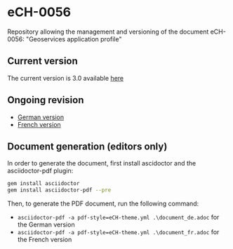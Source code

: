 # eCH-0056

Repository allowing the management and versioning of the document 
eCH-0056: "Geoservices application profile"

## Current version

The current version is 3.0 available [here](https://www.ech.ch/fr/ech/ech-0056/3.0)

## Ongoing revision

- [German version](https://github.com/MediaComem/eCH-0056/blob/main/document_de.pdf)
- [French version](https://github.com/MediaComem/eCH-0056/blob/main/document_fr.pdf)
## Document generation (editors only)

In order to generate the document, first install ascidoctor and the asciidoctor-pdf plugin:

```bash
gem install asciidoctor
gem install asciidoctor-pdf --pre
```

Then, to generate the PDF document, run the following command:

- `asciidoctor-pdf -a pdf-style=eCH-theme.yml .\document_de.adoc` for the German version
- `asciidoctor-pdf -a pdf-style=eCH-theme.yml .\document_fr.adoc` for the French version

